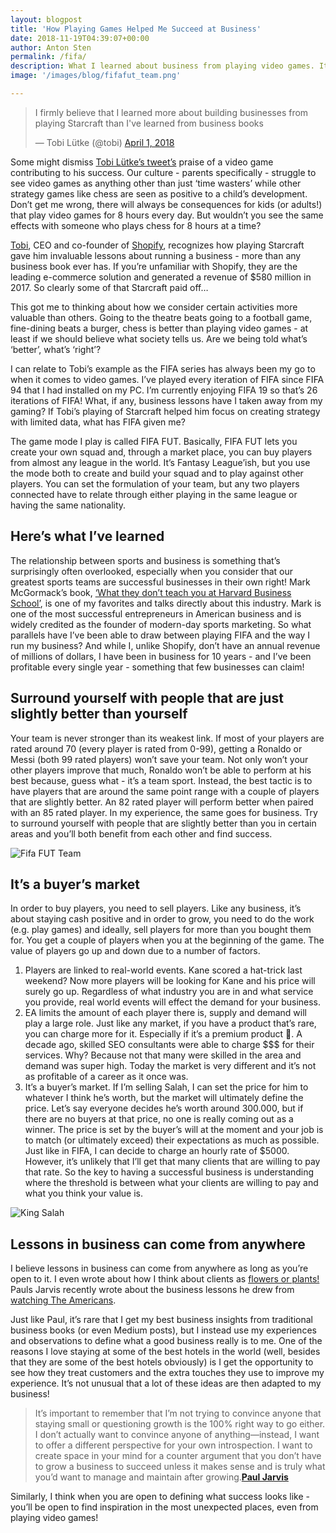 ```yaml
---
layout: blogpost
title: 'How Playing Games Helped Me Succeed at Business'
date: 2018-11-19T04:39:07+00:00
author: Anton Sten
permalink: /fifa/
description: What I learned about business from playing video games. It’s more than you think!
image: '/images/blog/fifafut_team.png'

---
```

<blockquote class="twitter-tweet" data-lang="en"><p lang="en" dir="ltr">I firmly believe that I learned more about building businesses from playing Starcraft than I&#39;ve learned from business books</p>&mdash; Tobi Lütke (@tobi) <a href="https://twitter.com/tobi/status/980241236857577472?ref_src=twsrc%5Etfw">April 1, 2018</a></blockquote> <script async src="https://platform.twitter.com/widgets.js" charset="utf-8"></script>

Some might dismiss [Tobi Lütke’s tweet’s](https://twitter.com/tobi/status/980241236857577472) praise of a video game contributing to his success. Our culture - parents specifically - struggle to see video games as anything other than just ‘time wasters’ while other strategy games like chess are seen as positive to a child’s development. Don’t get me wrong, there will always be consequences for kids (or adults!) that play video games for 8 hours every day. But wouldn’t you see the same effects with someone who plays chess for 8 hours at a time?

[Tobi](https://twitter.com/tobi/), CEO and co-founder of [Shopify](https://www.shopify.com), recognizes how playing Starcraft gave him invaluable lessons about running a business - more than any business book ever has. If you’re unfamiliar with Shopify, they are the leading e-commerce solution and generated a revenue of $580 million in 2017. So clearly some of that Starcraft paid off…

This got me to thinking about how we consider certain activities more valuable than others. Going to the theatre beats going to a football game, fine-dining beats a burger, chess is better than playing video games - at least if we should believe what society tells us. Are we being told what’s ‘better’, what’s ‘right’?

I can relate to Tobi’s example as the FIFA series has always been my go to when it comes to video games. I’ve played every iteration of FIFA since FIFA 94 that I had installed on my PC. I’m currently enjoying FIFA 19 so that’s 26 iterations of FIFA! What, if any, business lessons have I taken away from my gaming? If Tobi’s playing of Starcraft helped him focus on creating strategy with limited data, what has FIFA given me?

The game mode I play is called FIFA FUT. Basically, FIFA FUT lets you create your own squad and, through a market place, you can buy players from almost any league in the world. It’s Fantasy League’ish, but you use the mode both to create and build your squad and to play against other players. You can set the formulation of your team, but any two players connected have to relate through either playing in the same league or having the same nationality.

## Here’s what I’ve learned

The relationship between sports and business is something that’s surprisingly often overlooked, especially when you consider that our greatest sports teams are successful businesses in their own right! Mark McGormack’s book, [‘What they don’t teach you at Harvard Business School’](https://www.amazon.com/What-Teach-Harvard-Business-School/dp/0553345834), is one of my favorites and talks directly about this industry. Mark is one of the most successful entrepreneurs in American business and is widely credited as the founder of modern-day sports marketing. So what parallels have I’ve been able to draw between playing FIFA and the way I run my business? And while I, unlike Shopify, don’t have an annual revenue of millions of dollars, I have been in business for 10 years - and I’ve been profitable every single year - something that few businesses can claim!

## Surround yourself with people that are just slightly better than yourself
Your team is never stronger than its weakest link. If most of your players are rated around 70 (every player is rated from 0-99), getting a Ronaldo or Messi (both 99 rated players) won’t save your team. Not only won’t your other players improve that much, Ronaldo won’t be able to perform at his best because, guess what - it’s a team sport. Instead, the best tactic is to have players that are around the same point range with a couple of players that are slightly better. An 82 rated player will perform better when paired with an 85 rated player. In my experience, the same goes for business. Try to surround yourself with people that are slightly better than you in certain areas and you’ll both benefit from each other and find success.

![Fifa FUT Team](/images/blog/fifafut_team.png)


## It’s a buyer’s market
In order to buy players, you need to sell players. Like any business, it’s about staying cash positive and in order to grow, you need to do the work (e.g. play games) and ideally, sell players for more than you bought them for. You get a couple of players when you at the beginning of the game. The value of players go up and down due to a number of factors.

1. Players are linked to real-world events. Kane scored a hat-trick last weekend? Now more players will be looking for Kane and his price will surely go up. Regardless of what industry you are in and what service you provide, real world events will effect the demand for your business.
2. EA limits the amount of each player there is, supply and demand will play a large role. Just like any market, if you have a product that’s rare, you can charge more for it. Especially if it’s a premium product 🙂. A decade ago, skilled SEO consultants were able to charge $$$ for their services. Why? Because not that many were skilled in the area and demand was super high. Today the market is very different and it’s not as profitable of a career as it once was.
3. It’s a buyer’s market. If I’m selling Salah, I can set the price for him to whatever I think he’s worth, but the market will ultimately define the price. Let’s say everyone decides he’s worth around 300.000, but if there are no buyers at that price, no one is really coming out as a winner. The price is set by the buyer’s will at the moment and your job is to match (or ultimately exceed) their expectations as much as possible. Just like in FIFA, I can decide to charge an hourly rate of $5000. However, it’s unlikely that I’ll get that many clients that are willing to pay that rate. So the key to having a successful business is understanding where the threshold is between what your clients are willing to pay and what you think your value is.

![King Salah](/images/blog/fifa_fut_salah.png)

## Lessons in business can come from anywhere

I believe lessons in business can come from anywhere as long as you’re open to it. I even wrote about how I think about clients as [flowers or plants!](https://www.antonsten.com/flowers/) Pauls Jarvis recently wrote about the business lessons he drew from [watching The Americans](https://pjrvs.com/americans/).

Just like Paul, it’s rare that I get my best business insights from traditional business books (or even Medium posts), but I instead use my experiences and observations to define what a good business really is to me. One of the reasons I love staying at some of the best hotels in the world (well, besides that they are some of the best hotels obviously) is I get the opportunity to see how they treat customers and the extra touches they use to improve my experience. It’s not unusual that a lot of these ideas are then adapted to my business!

>It’s important to remember that I’m not trying to convince anyone that staying small or questioning growth is the 100% right way to go either. I don’t actually want to convince anyone of anything—instead, I want to offer a different perspective for your own introspection. I want to create space in your mind for a counter argument that you don’t have to grow a business to succeed unless it makes sense and is truly what you’d want to manage and maintain after growing.**[Paul Jarvis](https://pjrvs.com/americans/)**

Similarly, I think when you are open to defining what success looks like - you’ll be open to find inspiration in the most unexpected places, even from playing video games!
